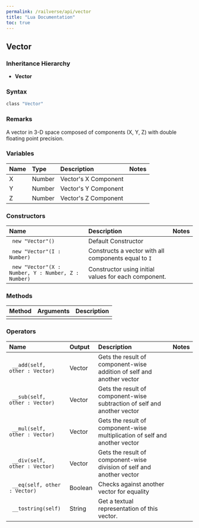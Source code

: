 ```yaml
---
permalink: /railverse/api/vector
title: "Lua Documentation"
toc: true
---
```


## Vector

### Inheritance Hierarchy
- **Vector**

### Syntax
```lua
class "Vector"
```

### Remarks
A vector in 3-D space composed of components (X, Y, Z) with double floating point precision.

### Variables
| Name | Type | Description | Notes |
|:-----|:-----|:------------|:------|
| X | Number | Vector's X Component ||
| Y | Number | Vector's Y Component ||
| Z | Number | Vector's Z Component ||

### Constructors

| Name | Description | Notes |
|:-----|:------------|:------|
| ``` new "Vector"()``` | Default Constructor |  
| ``` new "Vector"(I : Number)``` | Constructs a vector with all components equal to ``I`` | 
| ``` new "Vector"(X : Number, Y : Number, Z : Number)``` | Constructor using initial values for each component. | 

### Methods

| Method | Arguments | Description |
|:-------|:----------|:------------|
|  | | |

### Operators

| Name | Output | Description | Notes |
|:-----|:-------|:------------|:------|
| ``` __add(self, other : Vector)``` | Vector |Gets the result of component-wise addition of self and another vector |  
| ``` __sub(self, other : Vector)``` | Vector |Gets the result of component-wise subtraction of self and another vector | 
| ``` __mul(self, other : Vector)``` | Vector |Gets the result of component-wise multiplication of self and another vector | 
| ``` __div(self, other : Vector)``` | Vector |Gets the result of component-wise division of self and another vector | 
| ``` __eq(self, other : Vector)``` | Boolean | Checks against another vector for equality | 
| ``` __tostring(self)``` | String | Get a textual representation of this vector. |